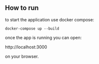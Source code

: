 ## How to run

to start the application use docker compose:

`docker-compose up --build`

once the app is running you can open:

http://localhost:3000

on your browser.